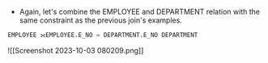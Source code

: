 - Again, let's combine the EMPLOYEE and DEPARTMENT relation with the same constraint as the previous join's examples.
```sql
EMPLOYEE ⟗EMPLOYEE.E_NO = DEPARTMENT.E_NO DEPARTMENT
```

![[Screenshot 2023-10-03 080209.png]]

